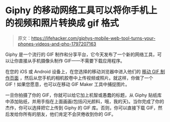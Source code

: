 # Giphy 的移动网络工具可以将你手机上的视频和照片转换成 gif 格式

> 原文：<https://lifehacker.com/giphys-mobile-web-tool-turns-your-phones-videos-and-pho-1797207163>

Giphy 是一个流行的 GIF 制作和分享平台，它今天发布了一个新的网络工具，可以让你直接从手机摄像头制作 GIF——不需要下载应用程序。



在您的 iOS 或 Android 设备上，在您选择的移动浏览器中进入他们的 [移动 GIF 制作页面](https://giphy.com/create/gifmaker) ，然后从您手机的相机胶卷中上传视频或照片。就这样，你做了一个 GIF！如果您愿意，也可以在移动 GIF Maker 工具中捕捉图片。

一旦你拍摄了你的 GIF，你就可以给它加上机智或愚蠢的标题，从 Giphy 贴纸库中添加贴纸，并用手指在上面画画(包括闪光颜料，哦，我的天)。当你完成了你的杰作，你可以选择把它上传到 Giphy 的 GIF 库。否则，你可以直接下载 GIF，然后发给你所有的朋友，他们肯定不会厌倦收到你的 GIF。